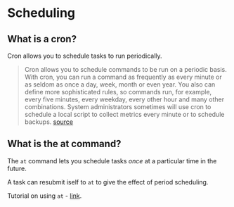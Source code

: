 # Scheduling

## What is a cron?

Cron allows you to schedule tasks to run periodically.

> Cron allows you to schedule commands to be run on a periodic basis. With cron, you can run a command as frequently as every minute or as seldom as once a day, week, month or even year. You also can define more sophisticated rules, so commands run, for example, every five minutes, every weekday, every other hour and many other combinations. System administrators sometimes will use cron to schedule a local script to collect metrics every minute or to schedule backups. [source](https://www.linuxjournal.com/content/schedule-one-time-commands-unix-tool)

## What is the at command?

The `at` command lets you schedule tasks _once_ at a particular time in the future.

A task can resubmit iself to `at` to give the effect of period scheduling.

Tutorial on using `at` - [link](https://www.linuxjournal.com/content/schedule-one-time-commands-unix-tool).
